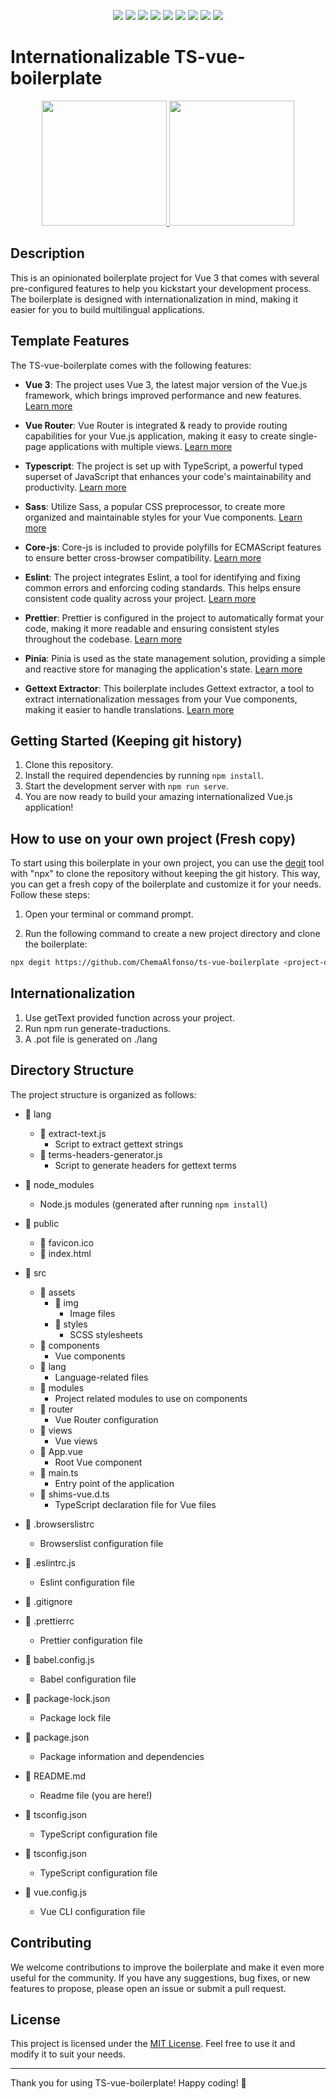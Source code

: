 <p align="center">
<a target="_blank" href="https://v3.vuejs.org/"><img src="https://img.shields.io/badge/-Vue%203-42b883?logo=vue.js"></a>
<a target="_blank" href="https://router.vuejs.org/"><img src="https://img.shields.io/badge/-Vue%20Router-brightgreen?logo=vue-router"></a>
 <a target="_blank" href="https://www.typescriptlang.org/"><img src="https://img.shields.io/badge/-TypeScript-blue?logo=typescript"></a>
<a target="_blank" href="https://sass-lang.com/"><img src="https://img.shields.io/badge/-Sass-pink?logo=sass"></a>
<a target="_blank" href="https://eslint.org/"><img src="https://img.shields.io/badge/-Eslint-orange?logo=eslint"></a>
<a target="_blank" href="https://prettier.io/"><img src="https://img.shields.io/badge/-Prettier-yellow?logo=prettier"></a>
<a target="_blank" href="https://pinia.vuejs.org/"><img src="https://img.shields.io/badge/-Pinia-green?logo=pinia"></a>
<a target="_blank" href="https://github.com/lukasgeiter/gettext-extractor"><img src="https://img.shields.io/badge/-Gettext%20Extractor-lightgrey"></a>
<a target="_blank" href="https://github.com/zloirock/core-js"><img src="https://img.shields.io/badge/-core--js-ff69b4"></a>
</p>


# Internationalizable TS-vue-boilerplate

<p align="center">
    <a target="_blank" href="https://v3.vuejs.org/">
        <img src="https://vuejs.org/images/logo.png" width="200">
    </a>
    <a target="_blank" href="https://krakenlabsweb.com/">
        <img src="https://krakenlabsweb.com/img/aro-kraken.83653f87.png" width="200">
    </a>
</p>


## Description

This is an opinionated boilerplate project for Vue 3 that comes with several pre-configured features to help you kickstart your development process. The boilerplate is designed with internationalization in mind, making it easier for you to build multilingual applications.

## Template Features

The TS-vue-boilerplate comes with the following features:

- **Vue 3**: The project uses Vue 3, the latest major version of the Vue.js framework, which brings improved performance and new features. [Learn more](https://v3.vuejs.org/)

- **Vue Router**: Vue Router is integrated & ready to provide routing capabilities for your Vue.js application, making it easy to create single-page applications with multiple views. [Learn more](https://router.vuejs.org/)

- **Typescript**: The project is set up with TypeScript, a powerful typed superset of JavaScript that enhances your code's maintainability and productivity. [Learn more](https://www.typescriptlang.org/)

- **Sass**: Utilize Sass, a popular CSS preprocessor, to create more organized and maintainable styles for your Vue components. [Learn more](https://sass-lang.com/)

- **Core-js**: Core-js is included to provide polyfills for ECMAScript features to ensure better cross-browser compatibility. [Learn more](https://github.com/zloirock/core-js)

- **Eslint**: The project integrates Eslint, a tool for identifying and fixing common errors and enforcing coding standards. This helps ensure consistent code quality across your project. [Learn more](https://eslint.org/)

- **Prettier**: Prettier is configured in the project to automatically format your code, making it more readable and ensuring consistent styles throughout the codebase. [Learn more](https://prettier.io/)

- **Pinia**: Pinia is used as the state management solution, providing a simple and reactive store for managing the application's state. [Learn more](https://pinia.vuejs.org/)

- **Gettext Extractor**: This boilerplate includes Gettext extractor, a tool to extract internationalization messages from your Vue components, making it easier to handle translations. [Learn more](https://github.com/lukasgeiter/gettext-extractor)

## Getting Started (Keeping git history)

1. Clone this repository.
2. Install the required dependencies by running `npm install`.
3. Start the development server with `npm run serve`.
4. You are now ready to build your amazing internationalized Vue.js application!

## How to use on your own project (Fresh copy)

To start using this boilerplate in your own project, you can use the [degit](https://github.com/Rich-Harris/degit) tool with "npx" to clone the repository without keeping the git history. This way, you can get a fresh copy of the boilerplate and customize it for your needs. Follow these steps:

1. Open your terminal or command prompt.

2. Run the following command to create a new project directory and clone the boilerplate:

```bash
npx degit https://github.com/ChemaAlfonso/ts-vue-boilerplate <project-directory>
```

## Internationalization

1. Use getText provided function across your project.
2. Run npm run generate-traductions.
2. A .pot file is generated on ./lang

## Directory Structure

The project structure is organized as follows:

- 📁 lang
    - 📄 extract-text.js
        - Script to extract gettext strings
    - 📄 terms-headers-generator.js
        - Script to generate headers for gettext terms

- 📁 node_modules
    - Node.js modules (generated after running `npm install`)

- 📁 public
    - 📄 favicon.ico
    - 📄 index.html

- 📁 src
    - 📁 assets
        - 📁 img
            - Image files
        - 📁 styles
            - SCSS stylesheets
    - 📁 components
        - Vue components
    - 📁 lang
        - Language-related files
    - 📁 modules
        - Project related modules to use on components
    - 📁 router
        - Vue Router configuration
    - 📁 views
        - Vue views
    - 📄 App.vue
        - Root Vue component
    - 📄 main.ts
        - Entry point of the application
    - 📄 shims-vue.d.ts
        - TypeScript declaration file for Vue files

- 📄 .browserslistrc
    - Browserslist configuration file

- 📄 .eslintrc.js
    - Eslint configuration file

- 📄 .gitignore

- 📄 .prettierrc
    - Prettier configuration file

- 📁 babel.config.js
    - Babel configuration file

- 📄 package-lock.json
    - Package lock file

- 📄 package.json
    - Package information and dependencies

- 📄 README.md
    - Readme file (you are here!)

- 📄 tsconfig.json
    - TypeScript configuration file

- 📄 tsconfig.json
    - TypeScript configuration file

- 📄 vue.config.js
    - Vue CLI configuration file


## Contributing

We welcome contributions to improve the boilerplate and make it even more useful for the community. If you have any suggestions, bug fixes, or new features to propose, please open an issue or submit a pull request.

## License

This project is licensed under the [MIT License](LICENSE). Feel free to use it and modify it to suit your needs.

---

Thank you for using TS-vue-boilerplate! Happy coding! 🚀
